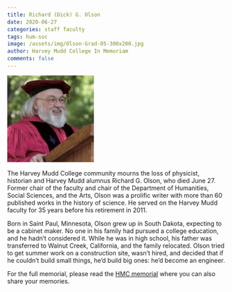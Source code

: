 ```yaml
---
title: Richard (Dick) G. Olson
date: 2020-06-27
categories: staff faculty
tags: hum-soc
image: /assets/img/Olson-Grad-05-300x200.jpg
author: Harvey Mudd College In Memoriam
comments: false
---
```

![Richard (Dick) G. Olson](/assets/img/Olson-Grad-05-300x200.jpg)

The Harvey Mudd College community mourns the loss of physicist, historian and Harvey Mudd alumnus Richard G. Olson, who died June 27. Former chair of the faculty and chair of the Department of Humanities, Social Sciences, and the Arts, Olson was a prolific writer with more than 60 published works in the history of science. He served on the Harvey Mudd faculty for 35 years before his retirement in 2011.

Born in Saint Paul, Minnesota, Olson grew up in South Dakota, expecting to be a cabinet maker. No one in his family had pursued a college education, and he hadn’t considered it. While he was in high school, his father was transferred to Walnut Creek, California, and the family relocated. Olson tried to get summer work on a construction site, wasn’t hired, and decided that if he couldn’t build small things, he’d build big ones: he’d become an engineer.

For the full memorial, please read the [HMC memorial](https://www.hmc.edu/in-memoriam/richard-g-olson/) where you can also share your memories.
